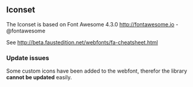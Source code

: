 ## Iconset

The Iconset is based on Font Awesome 4.3.0 http://fontawesome.io - @fontawesome

See http://beta.faustedition.net/webfonts/fa-cheatsheet.html


### Update issues

Some custom icons have been added to the webfont, therefor the library __cannot be updated__ easily.
